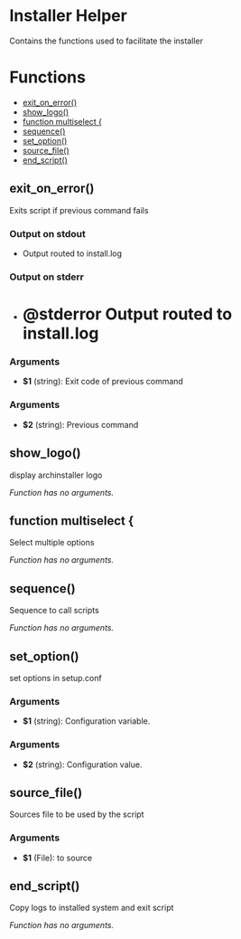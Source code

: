 # Installer Helper

Contains the functions used to facilitate the installer

# Functions
* [exit_on_error()](#exit_on_error)
* [show_logo()](#show_logo)
* [function multiselect {](#function-multiselect-)
* [sequence()](#sequence)
* [set_option()](#set_option)
* [source_file()](#source_file)
* [end_script()](#end_script)


## exit_on_error()

Exits script if previous command fails

### Output on stdout

* Output routed to install.log

### Output on stderr

* # @stderror Output routed to install.log

### Arguments

* **$1** (string): Exit code of previous command

### Arguments

* **$2** (string): Previous command

## show_logo()

display archinstaller logo

_Function has no arguments._

## function multiselect {

Select multiple options

_Function has no arguments._

## sequence()

Sequence to call scripts

_Function has no arguments._

## set_option()

set options in setup.conf

### Arguments

* **$1** (string): Configuration variable.

### Arguments

* **$2** (string): Configuration value.

## source_file()

Sources file to be used by the script

### Arguments

* **$1** (File): to source

## end_script()

Copy logs to installed system and exit script

_Function has no arguments._


